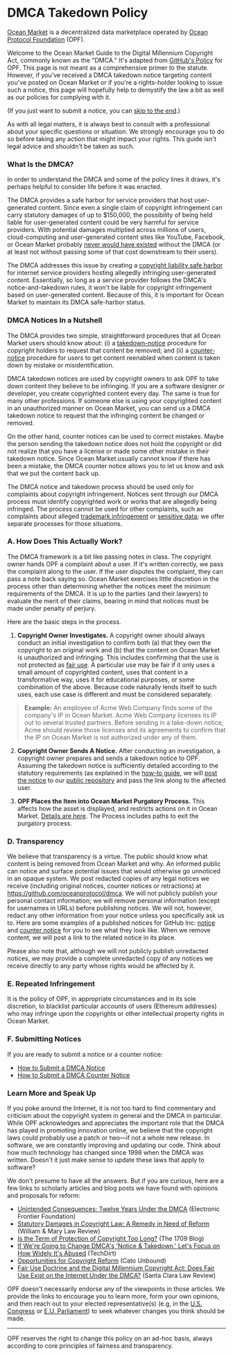 # DMCA Takedown Policy

[Ocean Market](https://market.oceanprotocol.com) is a decentralized data marketplace operated by [Ocean Protocol Foundation](https://www.oceanprotocol.com) (OPF).

Welcome to the Ocean Market Guide to the Digital Millennium Copyright Act, commonly known as the "DMCA." It's adapted from [GitHub's Policy](https://github.com/github/docs/blob/main/content/github/site-policy/dmca-takedown-policy.md) for OPF. This page is not meant as a comprehensive primer to the statute. However, if you've received a DMCA takedown notice targeting content you've posted on Ocean Market or if you're a rights-holder looking to issue such a notice, this page will hopefully help to demystify the law a bit as well as our policies for complying with it.

(If you just want to submit a notice, you can [skip to the end](#f-submitting-notices).)

As with all legal matters, it is always best to consult with a professional about your specific questions or situation. We strongly encourage you to do so before taking any action that might impact your rights. This guide isn't legal advice and shouldn't be taken as such.

### What Is the DMCA?

In order to understand the DMCA and some of the policy lines it draws, it's perhaps helpful to consider life before it was enacted.

The DMCA provides a safe harbor for service providers that host user-generated content. Since even a single claim of copyright infringement can carry statutory damages of up to $150,000, the possibility of being held liable for user-generated content could be very harmful for service providers. With potential damages multiplied across millions of users, cloud-computing and user-generated content sites like YouTube, Facebook, or Ocean Market probably [never would have existed](https://arstechnica.com/tech-policy/2015/04/how-the-dmca-made-youtube/) without the DMCA (or at least not without passing some of that cost downstream to their users).

The DMCA addresses this issue by creating a [copyright liability safe harbor](https://www.copyright.gov/title17/92chap5.html#512) for internet service providers hosting allegedly infringing user-generated content. Essentially, so long as a service provider follows the DMCA's notice-and-takedown rules, it won't be liable for copyright infringement based on user-generated content. Because of this, it is important for Ocean Market to maintain its DMCA safe-harbor status.

### DMCA Notices In a Nutshell

The DMCA provides two simple, straightforward procedures that all Ocean Market users should know about: (i) a [takedown-notice](guide-to-submitting-a-dmca-takedown-notice) procedure for copyright holders to request that content be removed; and (ii) a [counter-notice](guide-to-submitting-a-dmca-counter-notice) procedure for users to get content reenabled when content is taken down by mistake or misidentification.

DMCA takedown notices are used by copyright owners to ask OPF to take down content they believe to be infringing. If you are a software designer or developer, you create copyrighted content every day. The same is true for many other professions. If someone else is using your copyrighted content in an unauthorized manner on Ocean Market, you can send us a DMCA takedown notice to request that the infringing content be changed or removed.

On the other hand, counter notices can be used to correct mistakes. Maybe the person sending the takedown notice does not hold the copyright or did not realize that you have a license or made some other mistake in their takedown notice. Since Ocean Market usually cannot know if there has been a mistake, the DMCA counter notice allows you to let us know and ask that we put the content back up.

The DMCA notice and takedown process should be used only for complaints about copyright infringement. Notices sent through our DMCA process must identify copyrighted work or works that are allegedly being infringed. The process cannot be used for other complaints, such as complaints about alleged [trademark infringement](ocean-market-trademark-policy.md) or [sensitive data](ocean-market-sensitive-data-removal-policy.md); we offer separate processes for those situations.

### A. How Does This Actually Work?

The DMCA framework is a bit like passing notes in class. The copyright owner hands OPF a complaint about a user. If it's written correctly, we pass the complaint along to the user. If the user disputes the complaint, they can pass a note back saying so. Ocean Market exercises little discretion in the process other than determining whether the notices meet the minimum requirements of the DMCA. It is up to the parties (and their lawyers) to evaluate the merit of their claims, bearing in mind that notices must be made under penalty of perjury.

Here are the basic steps in the process.

1. **Copyright Owner Investigates.** A copyright owner should always conduct an initial investigation to confirm both (a) that they own the copyright to an original work and (b) that the content on Ocean Market is unauthorized and infringing. This includes confirming that the use is not protected as [fair use](https://www.lumendatabase.org/topics/22). A particular use may be fair if it only uses a small amount of copyrighted content, uses that content in a transformative way, uses it for educational purposes, or some combination of the above. Because code naturally lends itself to such uses, each use case is different and must be considered separately.
> **Example:** An employee of Acme Web Company finds some of the company's IP in Ocean Market. Acme Web Company licenses its IP out to several trusted partners. Before sending in a take-down notice, Acme should review those licenses and its agreements to confirm that the IP on Ocean Market is not authorized under any of them.

2. **Copyright Owner Sends A Notice.** After conducting an investigation, a copyright owner prepares and sends a takedown notice to OPF. Assuming the takedown notice is sufficiently detailed according to the statutory requirements (as explained in the [how-to guide](guide-to-submitting-a-dmca-takedown-notice.md), we will [post the notice](#d-transparency) to our [public repository](https://github.com/oceanprotocol/dmca) and pass the link along to the affected user.

3. **OPF Places the Item into Ocean Market Purgatory Process.** This affects how the asset is displayed, and restricts actions on it in Ocean Market. [Details are here](ocean-market-purgatory-process.md). The Process includes paths to exit the purgatory process.



### D. Transparency

We believe that transparency is a virtue. The public should know what content is being removed from Ocean Market and why. An informed public can notice and surface potential issues that would otherwise go unnoticed in an opaque system. We post redacted copies of any legal notices we receive (including original notices, counter notices or retractions) at <https://github.com/oceanprotocol/dmca>. We will not publicly publish your personal contact information; we will remove personal information (except for usernames in URLs) before publishing notices. We will not, however, redact any other information from your notice unless you specifically ask us to. Here are some examples of a published notices for GitHub Inc: [notice](https://github.com/github/dmca/blob/master/2014/2014-05-28-Delicious-Brains.md) and [counter notice](https://github.com/github/dmca/blob/master/2014/2014-05-01-Pushwoosh-SDK-counternotice.md) for you to see what they look like. When we remove content, we will post a link to the related notice in its place.

Please also note that, although we will not publicly publish unredacted notices, we may provide a complete unredacted copy of any notices we receive directly to any party whose rights would be affected by it.

### E. Repeated Infringement

It is the policy of OPF, in appropriate circumstances and in its sole discretion, to blacklist particular accounts of users (Ethereum addresses) who may infringe upon the copyrights or other intellectual property rights in Ocean Market.

### F. Submitting Notices

If you are ready to submit a notice or a counter notice:
- [How to Submit a DMCA Notice](guide-to-submitting-a-dmca-takedown-notice.md)
- [How to Submit a DMCA Counter Notice](guide-to-submitting-a-dmca-counter-notice.md)


### Learn More and Speak Up

If you poke around the Internet, it is not too hard to find commentary and criticism about the copyright system in general and the DMCA in particular. While OPF acknowledges and appreciates the important role that the DMCA has played in promoting innovation online, we believe that the copyright laws could probably use a patch or two—if not a whole new release. In software, we are constantly improving and updating our code. Think about how much technology has changed since 1998 when the DMCA was written. Doesn't it just make sense to update these laws that apply to software?

We don't presume to have all the answers. But if you are curious, here are a few links to scholarly articles and blog posts we have found with opinions and proposals for reform:

- [Unintended Consequences: Twelve Years Under the DMCA](https://www.eff.org/wp/unintended-consequences-under-dmca) (Electronic Frontier Foundation)
- [Statutory Damages in Copyright Law: A Remedy in Need of Reform](https://papers.ssrn.com/sol3/papers.cfm?abstract_id=1375604) (William & Mary Law Review)
- [Is the Term of Protection of Copyright Too Long?](https://the1709blog.blogspot.com/2012/11/is-term-of-protection-of-copyright-too.html) (The 1709 Blog)
- [If We're Going to Change DMCA's 'Notice & Takedown,' Let's Focus on How Widely It's Abused](https://www.techdirt.com/articles/20140314/11350426579/if-were-going-to-change-dmcas-notice-takedown-lets-focus-how-widely-its-abused.shtml) (TechDirt)
- [Opportunities for Copyright Reform](https://www.cato-unbound.org/issues/january-2013/opportunities-copyright-reform) (Cato Unbound)
- [Fair Use Doctrine and the Digital Millennium Copyright Act: Does Fair Use Exist on the Internet Under the DMCA?](https://digitalcommons.law.scu.edu/lawreview/vol42/iss1/6/) (Santa Clara Law Review)

OPF doesn't necessarily endorse any of the viewpoints in those articles. We provide the links to encourage you to learn more, form your own opinions, and then reach out to your elected representative(s) (e.g, in the [U.S. Congress](https://www.govtrack.us/congress/members) or [E.U. Parliament](https://www.europarl.europa.eu/meps/en/home)) to seek whatever changes you think should be made.

----

OPF reserves the right to change this policy on an ad-hoc basis, always according to core principles of fairness and transparency.